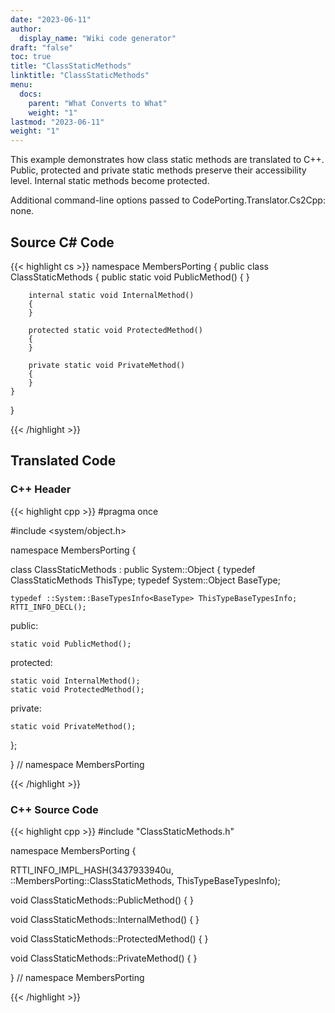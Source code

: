 ```yaml
---
date: "2023-06-11"
author:
  display_name: "Wiki code generator"
draft: "false"
toc: true
title: "ClassStaticMethods"
linktitle: "ClassStaticMethods"
menu:
  docs:
    parent: "What Converts to What"
    weight: "1"
lastmod: "2023-06-11"
weight: "1"
---
```


This example demonstrates how class static methods are translated to C++. Public, protected and private static methods preserve their accessibility level. Internal static methods become protected.

Additional command-line options passed to CodePorting.Translator.Cs2Cpp: none.

## Source C# Code ##

{{< highlight cs >}}
namespace MembersPorting
{
    public class ClassStaticMethods
    {
        public static void PublicMethod()
        {
        }

        internal static void InternalMethod()
        {
        }

        protected static void ProtectedMethod()
        {
        }

        private static void PrivateMethod()
        {
        }
    }
}

{{< /highlight >}}

## Translated Code ##

### C++ Header ###

{{< highlight cpp >}}
#pragma once

#include <system/object.h>

namespace MembersPorting {

class ClassStaticMethods : public System::Object
{
    typedef ClassStaticMethods ThisType;
    typedef System::Object BaseType;
    
    typedef ::System::BaseTypesInfo<BaseType> ThisTypeBaseTypesInfo;
    RTTI_INFO_DECL();
    
public:

    static void PublicMethod();
    
protected:

    static void InternalMethod();
    static void ProtectedMethod();
    
private:

    static void PrivateMethod();
    
};

} // namespace MembersPorting



{{< /highlight >}}

### C++ Source Code ###

{{< highlight cpp >}}
#include "ClassStaticMethods.h"

namespace MembersPorting {

RTTI_INFO_IMPL_HASH(3437933940u, ::MembersPorting::ClassStaticMethods, ThisTypeBaseTypesInfo);

void ClassStaticMethods::PublicMethod()
{
}

void ClassStaticMethods::InternalMethod()
{
}

void ClassStaticMethods::ProtectedMethod()
{
}

void ClassStaticMethods::PrivateMethod()
{
}

} // namespace MembersPorting

{{< /highlight >}}
